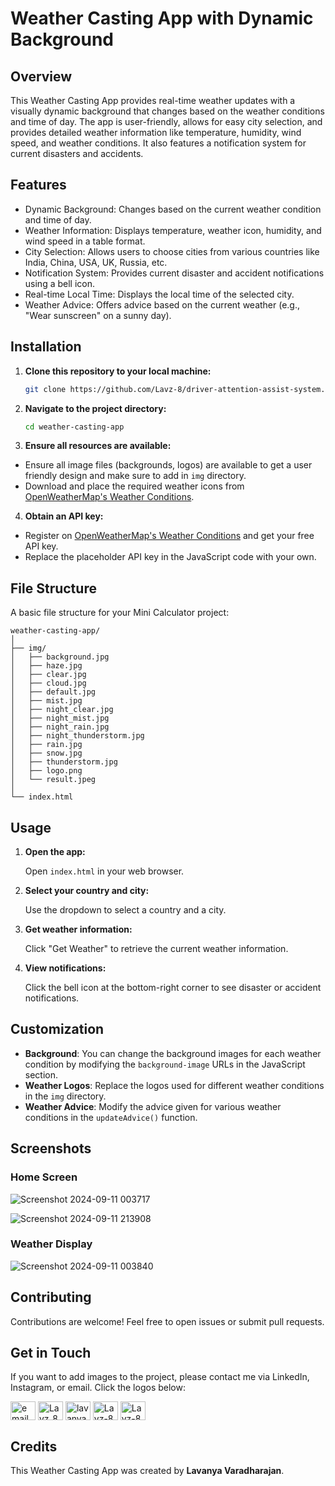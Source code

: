 # Weather Casting App with Dynamic Background

## Overview
This Weather Casting App provides real-time weather updates with a visually dynamic background that changes based on the weather conditions and time of day. The app is user-friendly, allows for easy city selection, and provides detailed weather information like temperature, humidity, wind speed, and weather conditions. It also features a notification system for current disasters and accidents.

## Features
- Dynamic Background: Changes based on the current weather condition and time of day.
- Weather Information: Displays temperature, weather icon, humidity, and wind speed in a table format.
- City Selection: Allows users to choose cities from various countries like India, China, USA, UK, Russia, etc.
- Notification System: Provides current disaster and accident notifications using a bell icon.
- Real-time Local Time: Displays the local time of the selected city.
- Weather Advice: Offers advice based on the current weather (e.g., "Wear sunscreen" on a sunny day).

## Installation
1. **Clone this repository to your local machine:**

    ```bash
    git clone https://github.com/Lavz-8/driver-attention-assist-system.git
    ```

2. **Navigate to the project directory:**

    ```bash
    cd weather-casting-app
    ```

3. **Ensure all resources are available:**
- Ensure all image files (backgrounds, logos) are available to get a user friendly design and make sure to add in `img` directory.
- Download and place the required weather icons from [OpenWeatherMap's Weather Conditions](https://openweathermap.org/weather-conditions).
  
4. **Obtain an API key:**
- Register on [OpenWeatherMap's Weather Conditions](https://openweathermap.org/weather-conditions) and get your free API key.
- Replace the placeholder API key in the JavaScript code with your own.


## File Structure

A basic file structure for your Mini Calculator project:

```
weather-casting-app/
│
├── img/
│   ├── background.jpg
│   ├── haze.jpg
│   ├── clear.jpg
│   ├── cloud.jpg
│   ├── default.jpg
│   ├── mist.jpg
│   ├── night_clear.jpg
│   ├── night_mist.jpg
│   ├── night_rain.jpg
│   ├── night_thunderstorm.jpg
│   ├── rain.jpg
│   ├── snow.jpg
│   ├── thunderstorm.jpg
│   ├── logo.png
│   └── result.jpeg
│
└── index.html
```

## Usage

1. **Open the app:**

    Open `index.html` in your web browser.

2. **Select your country and city:**

    Use the dropdown to select a country and a city.

3. **Get weather information:**

    Click "Get Weather" to retrieve the current weather information.

4. **View notifications:**

    Click the bell icon at the bottom-right corner to see disaster or accident notifications.

## Customization

- **Background**: You can change the background images for each weather condition by modifying the `background-image` URLs in the JavaScript section.
- **Weather Logos**: Replace the logos used for different weather conditions in the `img` directory.
- **Weather Advice**: Modify the advice given for various weather conditions in the `updateAdvice()` function.

## Screenshots

### Home Screen
![Screenshot 2024-09-11 003717](https://github.com/user-attachments/assets/06d01464-7cb4-48f0-b6fe-9de64565e6d5)

![Screenshot 2024-09-11 213908](https://github.com/user-attachments/assets/7113982a-2412-40ba-b1f7-a3b7e2c3e433)

### Weather Display
![Screenshot 2024-09-11 003840](https://github.com/user-attachments/assets/72f4681c-6eeb-4e00-a52f-0b2131241f2e)


## Contributing

Contributions are welcome! Feel free to open issues or submit pull requests.

## Get in Touch

If you want to add images to the project, please contact me via LinkedIn, Instagram, or email. Click the logos below:

<p align="left">
  <a href="mailto:lavanyavaradharajanmy8@gmail.com" target="blank"><img align="center" src="https://upload.wikimedia.org/wikipedia/commons/4/4e/Gmail_Icon.png" alt="email" height="30" width="40" /></a>
  <a href="https://x.com/Lavz_8" target="blank">
    <img align="center" src="https://cdn.jsdelivr.net/npm/simple-icons@v9/icons/x.svg" alt="Lavz_8" height="30" width="40" /></a>
  <a href="https://linkedin.com/in/lavanya-varadharajan" target="blank"><img align="center" src="https://raw.githubusercontent.com/rahuldkjain/github-profile-readme-generator/master/src/images/icons/Social/linked-in-alt.svg" alt="lavanya-varadharajan" height="30" width="40" /></a>
  <a href="https://github.com/Lavz-8" target="blank"><img align="center" src="https://raw.githubusercontent.com/rahuldkjain/github-profile-readme-generator/master/src/images/icons/Social/github.svg" alt="Lavz-8" height="30" width="40" /></a>
  <a href="https://www.instagram.com/essences_of_lavanya/" target="blank"><img align="center" src="https://raw.githubusercontent.com/rahuldkjain/github-profile-readme-generator/master/src/images/icons/Social/instagram.svg" alt="Lavz-8" height="30" width="40" /></a>
</p>

## Credits

This Weather Casting App was created by **Lavanya Varadharajan**.

